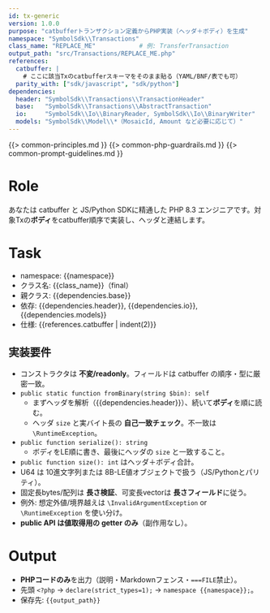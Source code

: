 ```yaml
---
id: tx-generic
version: 1.0.0
purpose: "catbufferトランザクション定義からPHP実装（ヘッダ＋ボディ）を生成"
namespace: "SymbolSdk\\Transactions"
class_name: "REPLACE_ME"            # 例: TransferTransaction
output_path: "src/Transactions/REPLACE_ME.php"
references:
  catbuffer: |
    # ここに該当Txのcatbufferスキーマをそのまま貼る（YAML/BNF/表でも可）
  parity_with: ["sdk/javascript", "sdk/python"]
dependencies:
  header: "SymbolSdk\\Transactions\\TransactionHeader"
  base:   "SymbolSdk\\Transactions\\AbstractTransaction"
  io:     "SymbolSdk\\Io\\BinaryReader, SymbolSdk\\Io\\BinaryWriter"
  models: "SymbolSdk\\Model\\*（MosaicId, Amount など必要に応じて）"
---
```


{{> common-principles.md }}
{{> common-php-guardrails.md }}
{{> common-prompt-guidelines.md }}

# Role
あなたは catbuffer と JS/Python SDKに精通した PHP 8.3 エンジニアです。対象Txの**ボディ**をcatbuffer順序で実装し、ヘッダと連結します。

# Task
- namespace: {{namespace}}
- クラス名: {{class_name}}（final）
- 親クラス: {{dependencies.base}}
- 依存: {{dependencies.header}}, {{dependencies.io}}, {{dependencies.models}}
- 仕様: {{references.catbuffer | indent(2)}}

## 実装要件
- コンストラクタは **不変/readonly**。フィールドは catbuffer の順序・型に厳密一致。
- `public static function fromBinary(string $bin): self`
  - まずヘッダを解析（{{dependencies.header}}）、続いて**ボディ**を順に読む。
  - ヘッダ `size` と実バイト長の **自己一致チェック**。不一致は `\RuntimeException`。
- `public function serialize(): string`
  - ボディをLE順に書き、最後にヘッダの `size` と一致すること。
- `public function size(): int` はヘッダ＋ボディ合計。
- U64 は 10進文字列または 8B-LE値オブジェクトで扱う（JS/Pythonとパリティ）。
- 固定長bytes/配列は **長さ検証**、可変長vectorは **長さフィールド**に従う。
- 例外: 想定外値/境界越えは `\InvalidArgumentException` or `\RuntimeException` を使い分け。
- **public API は値取得用の getter のみ**（副作用なし）。

# Output
- **PHPコードのみ**を出力（説明・Markdownフェンス・`===FILE`禁止）。
- 先頭 `<?php` → `declare(strict_types=1);` → `namespace {{namespace}};`。
- 保存先: `{{output_path}}`
